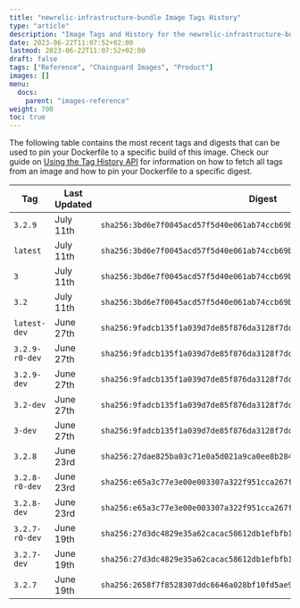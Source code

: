 ```yaml
---
title: "newrelic-infrastructure-bundle Image Tags History"
type: "article"
description: "Image Tags and History for the newrelic-infrastructure-bundle Chainguard Image"
date: 2023-06-22T11:07:52+02:00
lastmod: 2023-06-22T11:07:52+02:00
draft: false
tags: ["Reference", "Chainguard Images", "Product"]
images: []
menu:
  docs:
    parent: "images-reference"
weight: 700
toc: true
---
```


The following table contains the most recent tags and digests that can be used to pin your Dockerfile to a specific build of this image. Check our guide on [Using the Tag History API](/chainguard/chainguard-images/using-the-tag-history-api/) for information on how to fetch all tags from an image and how to pin your Dockerfile to a specific digest.

| Tag            | Last Updated | Digest                                                                    |
|----------------|--------------|---------------------------------------------------------------------------|
| `3.2.9`        | July 11th    | `sha256:3bd6e7f0045acd57f5d40e061ab74ccb69bbfc4a967a30e187a7eee26f74b96f` |
| `latest`       | July 11th    | `sha256:3bd6e7f0045acd57f5d40e061ab74ccb69bbfc4a967a30e187a7eee26f74b96f` |
| `3`            | July 11th    | `sha256:3bd6e7f0045acd57f5d40e061ab74ccb69bbfc4a967a30e187a7eee26f74b96f` |
| `3.2`          | July 11th    | `sha256:3bd6e7f0045acd57f5d40e061ab74ccb69bbfc4a967a30e187a7eee26f74b96f` |
| `latest-dev`   | June 27th    | `sha256:9fadcb135f1a039d7de85f876da3128f7dc825ba56e71a5a6b24916364917407` |
| `3.2.9-r0-dev` | June 27th    | `sha256:9fadcb135f1a039d7de85f876da3128f7dc825ba56e71a5a6b24916364917407` |
| `3.2.9-dev`    | June 27th    | `sha256:9fadcb135f1a039d7de85f876da3128f7dc825ba56e71a5a6b24916364917407` |
| `3.2-dev`      | June 27th    | `sha256:9fadcb135f1a039d7de85f876da3128f7dc825ba56e71a5a6b24916364917407` |
| `3-dev`        | June 27th    | `sha256:9fadcb135f1a039d7de85f876da3128f7dc825ba56e71a5a6b24916364917407` |
| `3.2.8`        | June 23rd    | `sha256:27dae825ba03c71e0a5d021a9ca0ee8b2844bb070b208683fdf83e78df2503b8` |
| `3.2.8-r0-dev` | June 23rd    | `sha256:e65a3c77e3e00e003307a322f951cca267f936d283ecaf78cf0a4da1671b1425` |
| `3.2.8-dev`    | June 23rd    | `sha256:e65a3c77e3e00e003307a322f951cca267f936d283ecaf78cf0a4da1671b1425` |
| `3.2.7-r0-dev` | June 19th    | `sha256:27d3dc4829e35a62cacac58612db1efbfb1c2d682d15304e05c684c2fa89fcd0` |
| `3.2.7-dev`    | June 19th    | `sha256:27d3dc4829e35a62cacac58612db1efbfb1c2d682d15304e05c684c2fa89fcd0` |
| `3.2.7`        | June 19th    | `sha256:2658f7f8528307ddc6646a028bf10fd5ae9b3011dfb8dfb51888064b658a5d78` |

